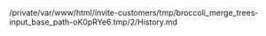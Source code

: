 /private/var/www/html/invite-customers/tmp/broccoli_merge_trees-input_base_path-oK0pRYe6.tmp/2/History.md